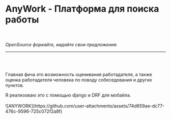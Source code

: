 <h1>AnyWork - Платформа для поиска работы</h1>

<br><br>
<i>OpenSource форкайте, кидайте свои предложения.</i>

<hr>
<br><br>
<p>Главная фича это возможность оценивания работадателя, а также оценка работадателя человека по поводу собеседования и других пунктов.</p>
Я реализоваю это с помощью django и DRF для мобайла.
<br><br>
![ANYWORK](https://github.com/user-attachments/assets/74d659ae-dc77-476c-9596-725c072f2a8f)

